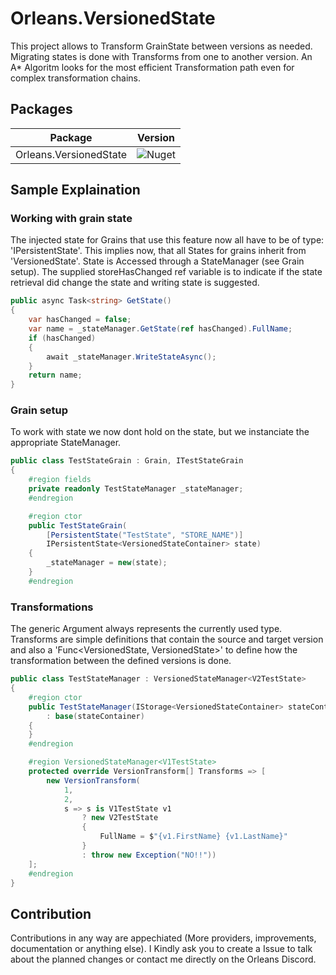 # Orleans.VersionedState

This project allows to Transform GrainState between versions as needed. Migrating states is done with Transforms from one to another version. An A* Algoritm looks for the most efficient Transformation path even for complex transformation chains.

## Packages
| Package | Version |
|---------|---------|
| Orleans.VersionedState | ![Nuget](https://img.shields.io/nuget/v/Orleans.VersionedState?logo=NuGet&color=00aa00) |



## Sample Explaination

### Working with grain state
The injected state for Grains that use this feature now all have to be of type: 'IPersistentState<VersionedStateContainer>'. This implies now, that all States for grains inherit from 'VersionedState'.
State is Accessed through a StateManager (see Grain setup). The supplied storeHasChanged ref variable is to indicate if the state retrieval did change the state and writing state is suggested.
```c#
public async Task<string> GetState()
{
	var hasChanged = false;
	var name = _stateManager.GetState(ref hasChanged).FullName;
	if (hasChanged)
	{
		await _stateManager.WriteStateAsync();
	}
	return name;
}
```

### Grain setup
To work with state we now dont hold on the state, but we instanciate the appropriate StateManager.
```c#
public class TestStateGrain : Grain, ITestStateGrain
{
	#region fields
	private readonly TestStateManager _stateManager;
	#endregion

	#region ctor
	public TestStateGrain(
		[PersistentState("TestState", "STORE_NAME")]
		IPersistentState<VersionedStateContainer> state)
	{
		_stateManager = new(state);
	}
	#endregion

```

### Transformations
The generic Argument always represents the currently used type. Transforms are simple definitions that contain the source and target version and also a 'Func<VersionedState, VersionedState>' to define how the transformation between the defined versions is done.
```c#
public class TestStateManager : VersionedStateManager<V2TestState>
{
	#region ctor
	public TestStateManager(IStorage<VersionedStateContainer> stateContainer)
		: base(stateContainer)
	{
	}
	#endregion

	#region VersionedStateManager<V1TestState>
	protected override VersionTransform[] Transforms => [
		new VersionTransform(
			1,
			2,
			s => s is V1TestState v1
				? new V2TestState
				{
					FullName = $"{v1.FirstName} {v1.LastName}"
				}
				: throw new Exception("NO!!"))
	];
	#endregion
}
```

## Contribution
Contributions in any way are appechiated (More providers, improvements, documentation or anything else). I Kindly ask you to create a Issue to talk about the planned changes or contact me directly on the Orleans Discord.
